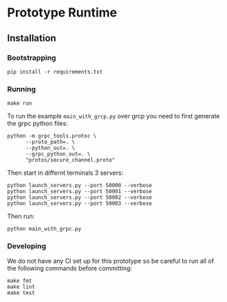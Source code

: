 # Prototype Runtime

## Installation

### Bootstrapping

```
pip install -r requirements.txt
```

### Running

```
make run
```

To run the example `main_with_grcp.py` over grcp you need to first generate the grpc python files:
```
python -m grpc_tools.protoc \
      --proto_path=. \
      --python_out=. \
      --grpc_python_out=. \
      "protos/secure_channel.proto"
```

Then start in differnt terminals 3 servers:
```
python launch_servers.py --port 50000 --verbose
python launch_servers.py --port 50001 --verbose
python launch_servers.py --port 50002 --verbose
python launch_servers.py --port 50003 --verbose
```

Then run:
``` 
python main_with_grpc.py
```

### Developing

We do not have any CI set up for this prototype so be careful to run all of the following commands before committing:

```
make fmt
make lint
make test
```
